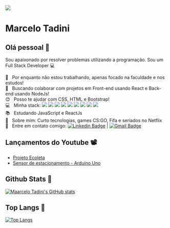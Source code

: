 <img width="auto" src="https://avatars.githubusercontent.com/u/57718626?s=460&u=ddffa661d917bb9445326c75bb7b8916405412c1&v=4">

# Marcelo Tadini

## Olá pessoal 👋
Sou apaixonado por resolver problemas utilizando a programação.
Sou um Full Stack Developer :computer:

 :rocket:  &nbsp; Por enquanto não estou trabalhando, apenas focado na faculdade e nos estudos!
 <br/> :purple_heart: &nbsp; Buscando colaborar com projetos em Front-end usando React e Back-end usando NodeJs!
 <br/> :blush: &nbsp; Posso te ajudar com CSS, HTML e Bootstrap!
 <br/> :computer: &nbsp; Minha stack: <img src="https://img.shields.io/badge/HTML5-E34F26?style=for-the-badge&logo=html5&logoColor=white" />
<img src="https://img.shields.io/badge/CSS3-1572B6?style=for-the-badge&logo=css3&logoColor=white" />
<img src="https://img.shields.io/badge/Sass-CC6699?style=for-the-badge&logo=sass&logoColor=white" />
<img src="https://img.shields.io/badge/JavaScript-323330?style=for-the-badge&logo=javascript&logoColor=F7DF1E" />
<img src="https://img.shields.io/badge/TypeScript-007ACC?style=for-the-badge&logo=typescript&logoColor=white" />
<img src="https://img.shields.io/badge/React-20232A?style=for-the-badge&logo=react&logoColor=61DAFB" />
<img src="https://img.shields.io/badge/next.js-000000?style=for-the-badge&logo=nextdotjs&logoColor=white" />
<img src="https://img.shields.io/badge/Git-F05032?style=for-the-badge&logo=git&logoColor=white" />
<img src="https://img.shields.io/badge/npm-CB3837?style=for-the-badge&logo=npm&logoColor=white" />
 <br/> :books: &nbsp; Estudando JavaScript e ReactJs
 <br/> 💬  &nbsp; Sobre mim: Curto tecnologias, games CS:GO, Fifa e seriados no Netflix
 <br/> :email: &nbsp; Entre em contato comigo: [![Linkedin Badge](https://img.shields.io/badge/-MarceloTadini-blue?style=flat-square&logo=Linkedin&logoColor=white&link=https://www.linkedin.com/in/tgmarinho/)](https://www.linkedin.com/in/marcelotadini/) 
| 
[![Gmail Badge](https://img.shields.io/badge/-tadini.marcelo53@gmail.com-c14438?style=flat-square&logo=Gmail&logoColor=white&link=mailto:tadini.marcelo53@gmail.com)](mailto:tadini.marcelo53@gmail.com)

## Lançamentos do Youtube :film_projector:
<!-- YOUTUBE:START -->
- [Projeto Ecoleta](https://www.youtube.com/watch?v=ckj8Q_eOHs0)
- [Sensor de estacionamento - Arduíno Uno](https://www.youtube.com/watch?v=F_4yFehTn2k)
<!-- YOUTUBE:END -->

## Github Stats :medal_sports:
[![Maarcelo Tadini's GitHub stats](https://github-readme-stats.vercel.app/api?username=MarceloTadini&hide=contribs,issues&show_icons=true&theme=radical)
](https://github.com/MarceloTadini/MarceloTadini)

## Top Langs :dart:
[![Top Langs](https://github-readme-stats.vercel.app/api/top-langs/?username=MarceloTadini&layout=compact&show_icons=true&theme=radical)](https://github.com/MarceloTadini/MarceloTadini)


